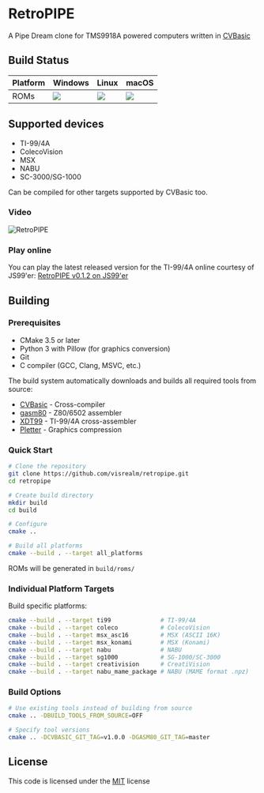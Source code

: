 # RetroPIPE

A Pipe Dream clone for TMS9918A powered computers written in [CVBasic](https://github.com/visrealm/CVBasic)

## Build Status

| Platform | Windows | Linux | macOS |
|----------|---------|-------|-------|
| ROMs | [![](https://github.com/visrealm/retropipe/actions/workflows/build-windows.yml/badge.svg)](https://github.com/visrealm/retropipe/actions/workflows/build-windows.yml) | [![](https://github.com/visrealm/retropipe/actions/workflows/build-linux.yml/badge.svg)](https://github.com/visrealm/retropipe/actions/workflows/build-linux.yml) | [![](https://github.com/visrealm/retropipe/actions/workflows/build-macos.yml/badge.svg)](https://github.com/visrealm/retropipe/actions/workflows/build-macos.yml) |

## Supported devices

* TI-99/4A
* ColecoVision
* MSX
* NABU
* SC-3000/SG-1000

Can be compiled for other targets supported by CVBasic too.

### Video

<p align="left"><img src="img/retropipe.gif" alt="RetroPIPE"></p>

### Play online

You can play the latest released version for the TI-99/4A online courtesy of JS99'er: [RetroPIPE v0.1.2 on JS99'er](https://js99er.net/#/?cartUrl=https:%2F%2Fgithub.com%2Fvisrealm%2Fretropipe%2Freleases%2Fdownload%2Fv0.1.2%2Fretropipe_v0-1-2_ti99_8.bin)

## Building

### Prerequisites

* CMake 3.5 or later
* Python 3 with Pillow (for graphics conversion)
* Git
* C compiler (GCC, Clang, MSVC, etc.)

The build system automatically downloads and builds all required tools from source:
* [CVBasic](https://github.com/visrealm/CVBasic) - Cross-compiler
* [gasm80](https://github.com/visrealm/gasm80) - Z80/6502 assembler
* [XDT99](https://github.com/endlos99/xdt99) - TI-99/4A cross-assembler
* [Pletter](https://github.com/nanochess/Pletter) - Graphics compression

### Quick Start

```bash
# Clone the repository
git clone https://github.com/visrealm/retropipe.git
cd retropipe

# Create build directory
mkdir build
cd build

# Configure
cmake ..

# Build all platforms
cmake --build . --target all_platforms
```

ROMs will be generated in `build/roms/`

### Individual Platform Targets

Build specific platforms:

```bash
cmake --build . --target ti99              # TI-99/4A
cmake --build . --target coleco            # ColecoVision
cmake --build . --target msx_asc16         # MSX (ASCII 16K)
cmake --build . --target msx_konami        # MSX (Konami)
cmake --build . --target nabu              # NABU
cmake --build . --target sg1000            # SG-1000/SC-3000
cmake --build . --target creativision      # CreatiVision
cmake --build . --target nabu_mame_package # NABU (MAME format .npz)
```

### Build Options

```bash
# Use existing tools instead of building from source
cmake .. -DBUILD_TOOLS_FROM_SOURCE=OFF

# Specify tool versions
cmake .. -DCVBASIC_GIT_TAG=v1.0.0 -DGASM80_GIT_TAG=master
```

## License
This code is licensed under the [MIT](https://opensource.org/licenses/MIT "MIT") license

